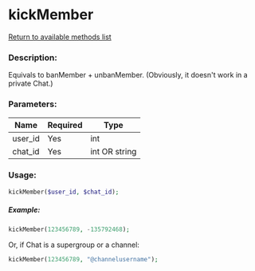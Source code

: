 # kickMember

[Return to available methods list](index.md)

### Description:

Equivals to banMember + unbanMember. (Obviously, it doesn't work in a private Chat.)

### Parameters:

| Name | Required | Type |
|------|----------|------|
|user_id|Yes|int|
|chat_id|Yes|int OR string|

### Usage:

```php
kickMember($user_id, $chat_id);
```

##### Example:

```php
kickMember(123456789, -135792468);
```

Or, if Chat is a supergroup or a channel:

```php
kickMember(123456789, "@channelusername");